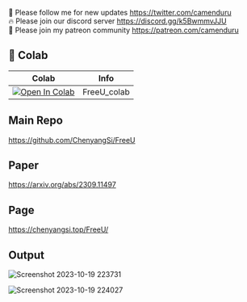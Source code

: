 🐣 Please follow me for new updates https://twitter.com/camenduru <br />
🔥 Please join our discord server https://discord.gg/k5BwmmvJJU <br />
🥳 Please join my patreon community https://patreon.com/camenduru <br />

## 🦒 Colab

| Colab | Info
| --- | --- |
[![Open In Colab](https://colab.research.google.com/assets/colab-badge.svg)](https://colab.research.google.com/github/camenduru/FreeU-colab/blob/main/FreeU_colab.ipynb) | FreeU_colab

## Main Repo
https://github.com/ChenyangSi/FreeU

## Paper
https://arxiv.org/abs/2309.11497

## Page
https://chenyangsi.top/FreeU/

## Output

![Screenshot 2023-10-19 223731](https://github.com/camenduru/FreeU-colab/assets/54370274/8b210a16-814c-4396-b213-fb2255c80e8f)

![Screenshot 2023-10-19 224027](https://github.com/camenduru/FreeU-colab/assets/54370274/cdad5ba7-ee6d-4510-9dd5-a43f48e809d7)
